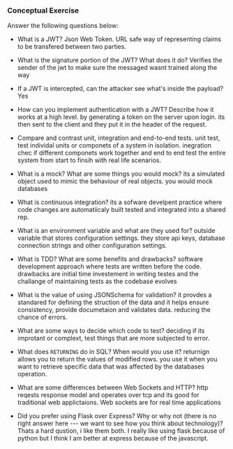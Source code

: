 ### Conceptual Exercise

Answer the following questions below:

- What is a JWT? Json Web Token. URL safe way of representing claims to be transfered between two parties.

- What is the signature portion of the JWT?  What does it do? Verifies the sender of the jwt to make sure the messaged wasnt trained along the way

- If a JWT is intercepted, can the attacker see what's inside the payload? Yes 

- How can you implement authentication with a JWT?  Describe how it works at a high level. by generating a token on the server upon login. its then sent to the client and they put it in the header of the request. 

- Compare and contrast unit, integration and end-to-end tests.  unit test, test individal units or componets of a system in isolation. inegration chec if different componets work together and end to end test the entire system from start to finsih with real life scenarios. 

- What is a mock? What are some things you would mock?  its a simulated object used to mimic the behaviour of real objects. you would mock databases 

- What is continuous integration?  its a sofware develpent practice where code changes are automatiicaly built tested  and integrated into a shared rep. 

- What is an environment variable and what are they used for? outside variable that stores configuration settings. they store api keys, database connection strings and other configuration settings. 

- What is TDD? What are some benefits and drawbacks? software development approach where tests are written before the code. drawbacks are initial time investement in writing testes and the challange of maintaining tests as the codebase evolves 

- What is the value of using JSONSchema for validation? it provdes a standared for defining the struction of the data and it helps ensure consistency, provide documetaion and validates data. reducing the chance of errors. 

- What are some ways to decide which code to test? deciding if its improtant or complext, test things that are more subjected to error. 

- What does `RETURNING` do in SQL? When would you use it? returnign allows you to return the values of modified rows. you use it when you want to retrieve specific data that was affected by the databases operation. 

- What are some differences between Web Sockets and HTTP? http reqests response model and operates over tcp and its good for traditional web applictaions. Web sockets are for real time applications 

- Did you prefer using Flask over Express? Why or why not (there is no right
  answer here --- we want to see how you think about technology)?
Thats a hard qustion, i like them both. I really like using flask because of python but I think I am better at express because of the javascript. 